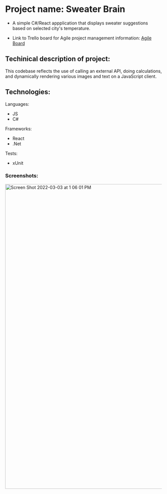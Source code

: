 # Project name: Sweater Brain
- A simple C#/React appplication that displays sweater suggestions based on selected city's temperature. 

- Link to Trello board for Agile project management information: 
[Agile Board](https://trello.com/b/s4tz37nX/sweater-brain)

## Techinical description of project: 
This codebase reflects the use of calling an external API, doing calculations, and dynamically rendering various images and text on a JavaScript client. 

## Technologies: 

Languages:
- JS
- C#

Frameworks:
- React
- .Net

Tests:
- xUnit


### Screenshots:

<img width="977" alt="Screen Shot 2022-03-03 at 1 06 01 PM" src="https://user-images.githubusercontent.com/5303892/156646231-47e26ded-025e-4ced-93a8-d2adf69b23ed.png">

